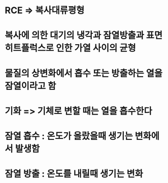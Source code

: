 # RCE => 복사대류평형 

# 복사에 의한 대기의 냉각과 잠열방출과 표면 히트플럭스로 인한 가열 사이의 균형


# 물질의 상변화에서 흡수 또는 방출하는 열을 잠열이라고 함

# 기화 => 기체로 변할 때는 열을 흡수한다

# 잠열 흡수 : 온도가 올랐을때 생기는 변화에서 발생함

# 잠열 방출 : 온도를 내릴때 생기는 변화
